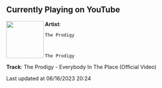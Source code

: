 ## Currently Playing on YouTube

[<img align="left" width="100" src="https://i.ytimg.com/vi/WY87o9IZXWg/hqdefault.jpg?sqp=-oaymwEmCOADEOgC8quKqQMa8AEB-AH-AoACoAKKAgwIABABGEogLCh_MA8=&rs=AOn4CLBp8xTaK64mwTmgo6o5uzfqMXeB6Q">](https://www.youtube.com/watch?v=WY87o9IZXWg)

**Artist**: 
  
    The Prodigy
  
  
  
    The Prodigy
  





 

**Track**: The Prodigy - Everybody In The Place (Official Video)

Last updated at 06/16/2023 20:24
